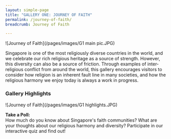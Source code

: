 ```yaml
---
layout: simple-page
title: "GALLERY ONE: JOURNEY OF FAITH"
permalink: /journey-of-faith/
breadcrumb: Journey of Faith

---
```




![Journey of Faith](/pages/images/G1 main pic.JPG)

Singapore is one of the most religiously diverse countries in the world, and we celebrate our rich religious heritage as a source of strength. However, this diversity can also be a source of friction. Through examples of inter-religious conflict from around the world, this gallery encourages visitors to consider how religion is an inherent fault line in many societies, and how the religious harmony we enjoy today is always a work in progress.

### **Gallery Highlights**
![Journey of Faith](/pages/images/G1 highlights.JPG)

**Take a Poll:** <br/>
How much do you know about Singapore's faith communities? What are your thoughts about our religious harmony and diversity? Participate in our interactive quiz and find out!
